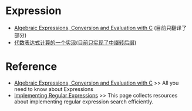 # Expression

* [Algebraic Expressions, Conversion and Evaluation with C](./Expressions.md) (目前只翻译了部分) 
* [代数表达式计算的一个实现(目前只实现了中缀转后缀)](./Expressions.c) 


# Reference
* [Algebraic Expressions, Conversion and Evaluation with C](#) >> All you need to know about Expressions
* [Implementing Regular Expressions](https://swtch.com/~rsc/regexp/) >> This page collects resources about implementing regular expression search efficiently.